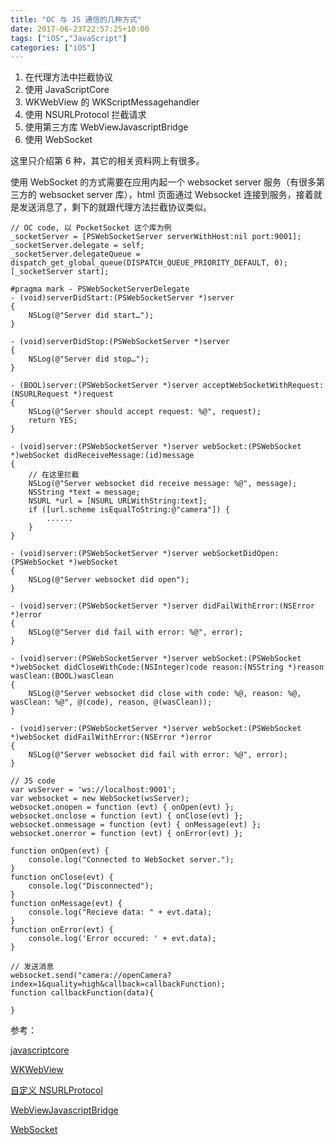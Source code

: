 ```yaml
---
title: "OC 与 JS 通信的几种方式"
date: 2017-06-23T22:57:25+10:00
tags: ["iOS","JavaScript"]
categories: ["iOS"]
---
```


1. 在代理方法中拦截协议
2. 使用 JavaScriptCore
3. WKWebView 的 WKScriptMessagehandler
4. 使用 NSURLProtocol 拦截请求
5. 使用第三方库 WebViewJavascriptBridge
6. 使用 WebSocket

这里只介绍第 6 种，其它的相关资料网上有很多。

使用 WebSocket 的方式需要在应用内起一个 websocket server 服务（有很多第三方的 websocket server 库），html 页面通过 Websocket 连接到服务，接着就是发送消息了，剩下的就跟代理方法拦截协议类似。

```
// OC code, 以 PocketSocket 这个库为例
_socketServer = [PSWebSocketServer serverWithHost:nil port:9001];
_socketServer.delegate = self;
_socketServer.delegateQueue = dispatch_get_global_queue(DISPATCH_QUEUE_PRIORITY_DEFAULT, 0);
[_socketServer start];
    
#pragma mark - PSWebSocketServerDelegate
- (void)serverDidStart:(PSWebSocketServer *)server 
{
    NSLog(@"Server did start…");
}

- (void)serverDidStop:(PSWebSocketServer *)server 
{
    NSLog(@"Server did stop…");
}

- (BOOL)server:(PSWebSocketServer *)server acceptWebSocketWithRequest:(NSURLRequest *)request 
{
    NSLog(@"Server should accept request: %@", request);
    return YES;
}

- (void)server:(PSWebSocketServer *)server webSocket:(PSWebSocket *)webSocket didReceiveMessage:(id)message 
{
    // 在这里拦截
    NSLog(@"Server websocket did receive message: %@", message);
    NSString *text = message;
    NSURL *url = [NSURL URLWithString:text];
    if ([url.scheme isEqualToString:@"camera"]) {
        ......
    }
}

- (void)server:(PSWebSocketServer *)server webSocketDidOpen:(PSWebSocket *)webSocket
{
    NSLog(@"Server websocket did open");
}

- (void)server:(PSWebSocketServer *)server didFailWithError:(NSError *)error
{
    NSLog(@"Server did fail with error: %@", error);
}

- (void)server:(PSWebSocketServer *)server webSocket:(PSWebSocket *)webSocket didCloseWithCode:(NSInteger)code reason:(NSString *)reason wasClean:(BOOL)wasClean 
{
    NSLog(@"Server websocket did close with code: %@, reason: %@, wasClean: %@", @(code), reason, @(wasClean));
}

- (void)server:(PSWebSocketServer *)server webSocket:(PSWebSocket *)webSocket didFailWithError:(NSError *)error 
{
    NSLog(@"Server websocket did fail with error: %@", error);
}	
```


```
// JS code 
var wsServer = 'ws://localhost:9001'; 
var websocket = new WebSocket(wsServer); 
websocket.onopen = function (evt) { onOpen(evt) }; 
websocket.onclose = function (evt) { onClose(evt) }; 
websocket.onmessage = function (evt) { onMessage(evt) }; 
websocket.onerror = function (evt) { onError(evt) };

function onOpen(evt) { 
	console.log("Connected to WebSocket server."); 
}
function onClose(evt) { 
	console.log("Disconnected"); 
} 
function onMessage(evt) {
	console.log("Recieve data: " + evt.data); 
} 
function onError(evt) { 
	console.log('Error occured: ' + evt.data); 
}

// 发送消息
websocket.send("camera://openCamera?index=1&quality=high&callback=callbackFunction);
function callbackFunction(data){
	
}
```

参考：

[javascriptcore](https://www.raywenderlich.com/124075/javascriptcore-tutorial)

[WKWebView](http://nshipster.com/wkwebkit/)

[自定义 NSURLProtocol](https://developer.apple.com/library/content/samplecode/CustomHTTPProtocol/Introduction/Intro.html)

[WebViewJavascriptBridge](https://github.com/marcuswestin/WebViewJavascriptBridge)

[WebSocket](https://zh.wikipedia.org/wiki/WebSocket)
